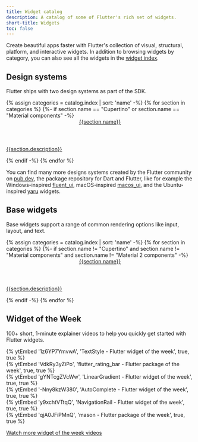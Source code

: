 ```yaml
---
title: Widget catalog
description: A catalog of some of Flutter's rich set of widgets.
short-title: Widgets
toc: false
---
```


Create beautiful apps faster with Flutter's collection of visual, structural,
platform, and interactive widgets. In addition to browsing widgets by category,
you can also see all the widgets in the [widget index][].

## Design systems

Flutter ships with two design systems as part of the SDK.

<div class="card-grid">
{% assign categories = catalog.index | sort: 'name' -%}
{% for section in categories %}
  {%- if section.name == "Cupertino" or section.name == "Material components" -%}
    <a class="card outlined-card" href="{{page.url}}{{section.id}}">
      <div class="card-header">
        <header class="card-title">{{section.name}}</header>
      </div>
      <div class="card-content">
        <p>{{section.description}}</p>
      </div>
    </a>
  {% endif -%}
{% endfor %}
</div>

You can find many more designs systems created by the Flutter community
on [pub.dev]({{site.pub}}), the package repository for Dart and Flutter,
like for example the Windows-inspired [fluent_ui]({{site.pub-pkg}}/fluent_ui),
macOS-inspired [macos_ui]({{site.pub-pkg}}/macos_ui),
and the Ubuntu-inspired [yaru]({{site.pub-pkg}}/yaru) widgets.

## Base widgets

Base widgets support a range of common rendering options
like input, layout, and text.

<div class="card-grid">
{% assign categories = catalog.index | sort: 'name' -%}
{% for section in categories %}
  {%- if section.name != "Cupertino" and section.name != "Material components" and section.name != "Material 2 components" -%}
    <a class="card outlined-card" href="{{page.url}}{{section.id}}">
      <div class="card-header">
        <header class="card-title">{{section.name}}</header>
      </div>
      <div class="card-content">
        <p>{{section.description}}</p>
      </div>
    </a>
  {% endif -%}
{% endfor %}
</div>

## Widget of the Week

100+ short, 1-minute explainer videos to
help you quickly get started with Flutter widgets.

<div class="card-grid wide">
  <div class="card wrapped-card">
    <div class="card-content">
      {% ytEmbed '1z6YP7YmvwA', 'TextStyle - Flutter widget of the week', true, true %}
    </div>
  </div>
  <div class="card wrapped-card">
    <div class="card-content">
      {% ytEmbed 'VdkRy3yZiPo', 'flutter_rating_bar - Flutter package of the week', true, true %}
    </div>
  </div>
  <div class="card wrapped-card">
    <div class="card-content">
      {% ytEmbed 'gYNTcgZVcWw', 'LinearGradient - Flutter widget of the week', true, true %}
    </div>
  </div>
  <div class="card wrapped-card">
    <div class="card-content">
      {% ytEmbed '-Nny8kzW380', 'AutoComplete - Flutter widget of the week', true, true %}
    </div>
  </div>
  <div class="card wrapped-card">
    <div class="card-content">
      {% ytEmbed 'y9xchtVTtqQ', 'NavigationRail - Flutter widget of the week', true, true %}
    </div>
  </div>
  <div class="card wrapped-card">
    <div class="card-content">
      {% ytEmbed 'qjA0JFiPMnQ', 'mason - Flutter package of the week', true, true %}
    </div>
  </div>
</div>

<a class="filled-button" target="_blank" href="{{site.yt.playlist}}PLjxrf2q8roU23XGwz3Km7sQZFTdB996iG">Watch more widget of the week videos</a>

[widget index]: /reference/widgets
